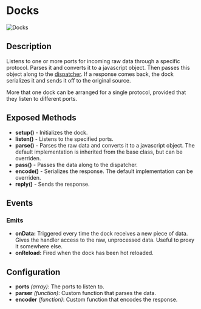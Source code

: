 # Docks

![Docks](http://i.imgur.com/J51dAYv.png)


## Description

Listens to one or more ports for incoming raw data through a specific protocol. Parses it and converts it to a javascript object. Then passes this object along to the [dispatcher](dispatcher.md). If a response comes back, the dock serializes it and sends it off to the original source.

More that one dock can be arranged for a single protocol, provided that they listen to different ports.


## Exposed Methods

- **setup()** - Initializes the dock.
- **listen()** - Listens to the specified ports.
- **parse()** - Parses the raw data and converts it to a javascript object. The default implementation is inherited from the base class, but can be overriden.
- **pass()** - Passes the data along to the dispatcher.
- **encode()** - Serializes the response. The default implementation can be overriden.
- **reply()** - Sends the response.


## Events

### Emits
- **onData:** Triggered every time the dock receives a new piece of data. Gives the handler access to the raw, unprocessed data. Useful to proxy it somewhere else.
- **onReload:** Fired when the dock has been hot reloaded.


## Configuration

- **ports** *(array)*: The ports to listen to.
- **parser** *(function)*: Custom function that parses the data.
- **encoder** *(function)*: Custom function that encodes the response.